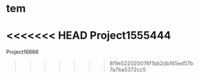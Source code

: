 # tem
<<<<<<< HEAD
Project1555444
=======
Project16666
>>>>>>> 8f9e522020076f1bb2db165ed57b7a7ba5372cc5
